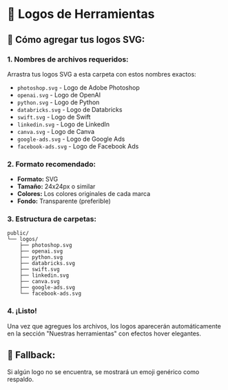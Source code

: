 # 📁 Logos de Herramientas

## 🚀 Cómo agregar tus logos SVG:

### 1. **Nombres de archivos requeridos:**
Arrastra tus logos SVG a esta carpeta con estos nombres exactos:

- `photoshop.svg` - Logo de Adobe Photoshop
- `openai.svg` - Logo de OpenAI  
- `python.svg` - Logo de Python
- `databricks.svg` - Logo de Databricks
- `swift.svg` - Logo de Swift
- `linkedin.svg` - Logo de LinkedIn
- `canva.svg` - Logo de Canva
- `google-ads.svg` - Logo de Google Ads
- `facebook-ads.svg` - Logo de Facebook Ads

### 2. **Formato recomendado:**
- **Formato:** SVG
- **Tamaño:** 24x24px o similar
- **Colores:** Los colores originales de cada marca
- **Fondo:** Transparente (preferible)

### 3. **Estructura de carpetas:**
```
public/
└── logos/
    ├── photoshop.svg
    ├── openai.svg
    ├── python.svg
    ├── databricks.svg
    ├── swift.svg
    ├── linkedin.svg
    ├── canva.svg
    ├── google-ads.svg
    └── facebook-ads.svg
```

### 4. **¡Listo!**
Una vez que agregues los archivos, los logos aparecerán automáticamente en la sección "Nuestras herramientas" con efectos hover elegantes.

## 🔧 Fallback:
Si algún logo no se encuentra, se mostrará un emoji genérico como respaldo.
